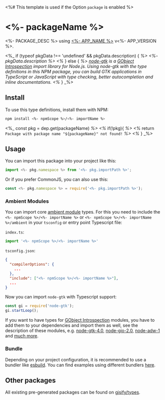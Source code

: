 <%# This template is used if the Option `package` is enabled %>
# <%- packageName %>

<%- PACKAGE_DESC %> using [<%- APP_NAME %>](<%- APP_SOURCE %>) v<%- APP_VERSION %>.

<%_ if (typeof pkgData !== 'undefined' && pkgData.description) { _%>
<%- pkgData.description %>
<%_ } else { _%>
[node-gtk](https://github.com/romgrk/node-gtk) is a [GObject Introspection](https://gi.readthedocs.io/en/latest/) import library for Node.js. Using node-gtk with the type definitions in this NPM package, you can build GTK applications in TypeScript or JavaScript with type checking, better autocompletion and inline documentations.
<%_ } _%>

## Install

To use this type definitions, install them with NPM:
```bash
npm install <%- npmScope %>/<%- importName %>
```

<%_ const pkg = dep.get(packageName) _%>
<%_ if(!pkg){ _%>
  <%_ return `Package with package name "${packageName}" not found!` _%>
<%_ } _%>

## Usage

You can import this package into your project like this:
```ts
import <%- pkg.namespace %> from '<%- pkg.importPath %>';
```

Or if you prefer CommonJS, you can also use this:
```ts
const <%- pkg.namespace %> = require('<%- pkg.importPath %>');
```

### Ambient Modules

You can import core [ambient module](https://github.com/gjsify/ts-for-gir/tree/main/packages/cli#ambient-modules) types.
For this you need to include the `<%- npmScope %>/<%- importName %>` or `<%- npmScope %>/<%- importName %>/ambient` in your `tsconfig` or entry point Typescript file:
    
`index.ts`:
```ts
import '<%- npmScope %>/<%- importName %>'
```

`tsconfig.json`:
```json
{
  "compilerOptions": {
    ...
  },
  "include": ["<%- npmScope %>/<%- importName %>"],
  ...
}
```

Now you can import `node-gtk` with Typescript support:
```ts
const gi = require('node-gtk');
gi.startLoop();
```

If you want to have types for [GObject Introspection](https://gi.readthedocs.io/en/latest/) modules, you have to add them to your dependencies and import them as well, see the description of these modules, e.g. [node-gtk-4.0](https://www.npmjs.com/package/@girs/node-gtk-4.0), [node-gio-2.0](https://www.npmjs.com/package/@girs/node-gio-2.0), [node-adw-1](https://www.npmjs.com/package/@girs/node-adw-1) and [much more](https://github.com/gjsify/types).

### Bundle

Depending on your project configuration, it is recommended to use a bundler like [esbuild](https://esbuild.github.io/). You can find examples using different bundlers [here](https://github.com/gjsify/ts-for-gir/tree/main/examples).

## Other packages

All existing pre-generated packages can be found on [gjsify/types](https://github.com/gjsify/types).